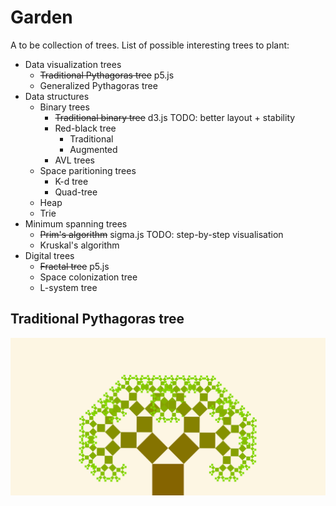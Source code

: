# Garden
A to be collection of trees.
List of possible interesting trees to plant:
* Data visualization trees
  * ~~Traditional Pythagoras tree~~  p5.js
  * Generalized Pythagoras tree
* Data structures
  * Binary trees
    * ~~Traditional binary tree~~    d3.js TODO: better layout + stability
    * Red-black tree
      * Traditional
      * Augmented
    * AVL trees
  * Space paritioning trees
    * K-d tree
    * Quad-tree
  * Heap
  * Trie
* Minimum spanning trees
  * ~~Prim's algorithm~~ sigma.js TODO: step-by-step visualisation
  * Kruskal's algorithm
* Digital trees
  * ~~Fractal tree~~ p5.js
  * Space colonization tree
  * L-system tree
  
## Traditional Pythagoras tree
![Tree](./pytree.svg)
